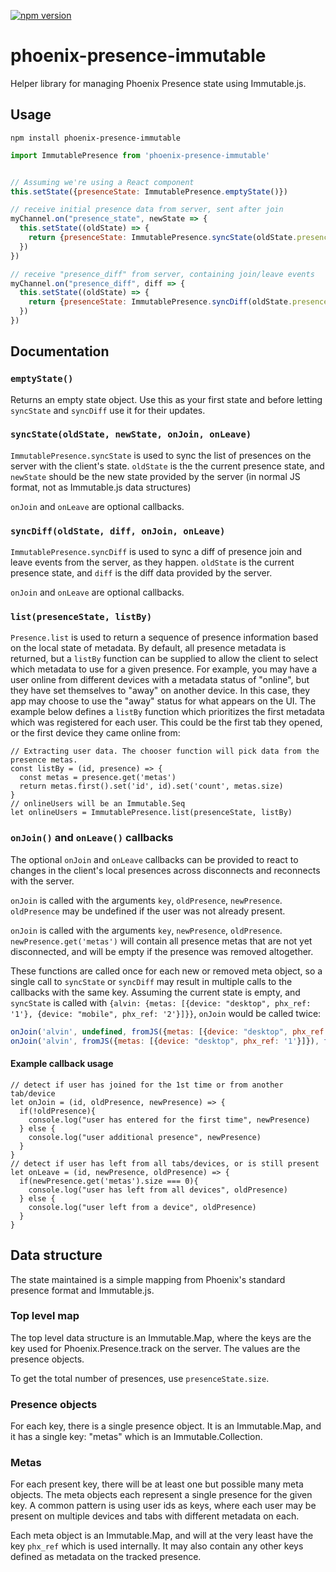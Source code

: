 [![npm version](https://badge.fury.io/js/phoenix-presence-immutable.svg)](https://badge.fury.io/js/phoenix-presence-immutable)


# phoenix-presence-immutable

Helper library for managing Phoenix Presence state using Immutable.js.

## Usage

`npm install phoenix-presence-immutable`

```javascript
import ImmutablePresence from 'phoenix-presence-immutable'


// Assuming we're using a React component
this.setState({presenceState: ImmutablePresence.emptyState()})

// receive initial presence data from server, sent after join
myChannel.on("presence_state", newState => {
  this.setState((oldState) => {
    return {presenceState: ImmutablePresence.syncState(oldState.presenceState, newState)}
  })
})

// receive "presence_diff" from server, containing join/leave events
myChannel.on("presence_diff", diff => {
  this.setState((oldState) => {
    return {presenceState: ImmutablePresence.syncDiff(oldState.presenceState, diff)}
  })
})
```

## Documentation

### `emptyState()`
Returns an empty state object. Use this as your first state and before letting
`syncState` and `syncDiff` use it for their updates.

### `syncState(oldState, newState, onJoin, onLeave)`
`ImmutablePresence.syncState` is used to sync the list of presences on the server
with the client's state. `oldState` is the the current presence state, and `newState`
should be the new state provided by the server (in normal JS format, not as Immutable.js 
data structures)

`onJoin` and `onLeave` are optional callbacks.

### `syncDiff(oldState, diff, onJoin, onLeave)`
`ImmutablePresence.syncDiff` is used to sync a diff of presence join and leave
events from the server, as they happen. `oldState` is the current presence state, and
`diff` is the diff data provided by the server.

`onJoin` and `onLeave` are optional callbacks.

### `list(presenceState, listBy)`
`Presence.list` is used to return a sequence of presence information
based on the local state of metadata. By default, all presence
metadata is returned, but a `listBy` function can be supplied to
allow the client to select which metadata to use for a given presence.
For example, you may have a user online from different devices with
a metadata status of "online", but they have set themselves to "away"
on another device. In this case, they app may choose to use the "away"
status for what appears on the UI. The example below defines a `listBy`
function which prioritizes the first metadata which was registered for
each user. This could be the first tab they opened, or the first device
they came online from:

    // Extracting user data. The chooser function will pick data from the presence metas. 
    const listBy = (id, presence) => {
      const metas = presence.get('metas')
      return metas.first().set('id', id).set('count', metas.size)
    }
    // onlineUsers will be an Immutable.Seq
    let onlineUsers = ImmutablePresence.list(presenceState, listBy)
    

### <a name="onJoin"></a>`onJoin()` and `onLeave()` callbacks
The optional `onJoin` and `onLeave` callbacks can
be provided to react to changes in the client's local presences across
disconnects and reconnects with the server.

`onJoin` is called with the arguments `key`, `oldPresence`, `newPresence`.
`oldPresence` may be undefined if the user was not already present.

`onJoin` is called with the arguments `key`, `newPresence`, `oldPresence`.
`newPresence.get('metas')` will contain all presence metas that are not yet
disconnected, and will be empty if the presence was removed altogether.

These functions are called once for each new or removed meta object, so a single
call to `syncState` or `syncDiff` may result in multiple calls to the callbacks
with the same key. Assuming the current state is empty, and `syncState` is called
with `{alvin: {metas: [{device: "desktop", phx_ref: '1'}, {device: "mobile", phx_ref: '2'}]}}`,
`onJoin` would be called twice:
 
```javascript
onJoin('alvin', undefined, fromJS({metas: [{device: "desktop", phx_ref: '1'}]}));
onJoin('alvin', fromJS({metas: [{device: "desktop", phx_ref: '1'}]}), fromJS({metas: [{device: "desktop", phx_ref: '1'}, {device: "mobile", phx_ref: '2'}]}));
```

#### Example callback usage
```
// detect if user has joined for the 1st time or from another tab/device
let onJoin = (id, oldPresence, newPresence) => {
  if(!oldPresence){
    console.log("user has entered for the first time", newPresence)
  } else {
    console.log("user additional presence", newPresence)
  }
}
// detect if user has left from all tabs/devices, or is still present
let onLeave = (id, newPresence, oldPresence) => {
  if(newPresence.get('metas').size === 0){
    console.log("user has left from all devices", oldPresence)
  } else {
    console.log("user left from a device", oldPresence)
  }
}   
```

## Data structure

The state maintained is a simple mapping from Phoenix's standard presence format
and Immutable.js.

### Top level map
The top level data structure is an Immutable.Map, where the keys are the key used for
Phoenix.Presence.track on the server. The values are the presence objects.

To get the total number of presences, use `presenceState.size`. 

### Presence objects
For each key, there is a single presence object. It is an Immutable.Map, and it
has a single key: "metas" which is an Immutable.Collection.

### Metas
For each present key, there will be at least one but possible many meta objects.
The meta objects each represent a single presence for the given key. A common 
pattern is using user ids as keys, where each user may be present on multiple
devices and tabs with different metadata on each.

Each meta object is an Immutable.Map, and will at the very least have the key
`phx_ref` which is used internally. It may also contain any other keys defined
as metadata on the tracked presence.
